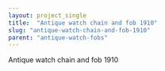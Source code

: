 ```yaml
---
layout: project_single
title:  "Antique watch chain and fob 1910"
slug: "antique-watch-chain-and-fob-1910"
parent: "antique-watch-fobs"
---
```

Antique watch chain and fob 1910